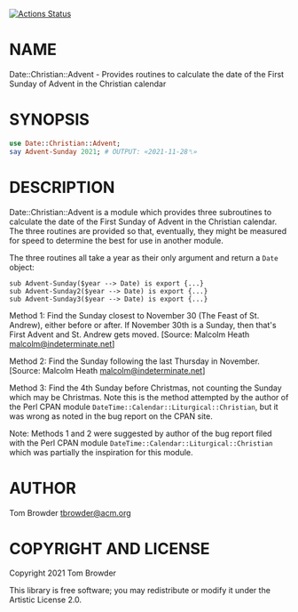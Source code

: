 [![Actions Status](https://github.com/tbrowder/Date-Christian-Advent/workflows/test/badge.svg)](https://github.com/tbrowder/Date-Christian-Advent/actions)

NAME
====

Date::Christian::Advent - Provides routines to calculate the date of the First Sunday of Advent in the Christian calendar

SYNOPSIS
========

```raku
use Date::Christian::Advent;
say Advent-Sunday 2021; # OUTPUT: «2021-11-28␤»
```

DESCRIPTION
===========

Date::Christian::Advent is a module which provides three subroutines to calculate the date of the First Sunday of Advent in the Christian calendar. The three routines are provided so that, eventually, they might be measured for speed to determine the best for use in another module.

The three routines all take a year as their only argument and return a `Date` object:

    sub Advent-Sunday($year --> Date) is export {...}
    sub Advent-Sunday2($year --> Date) is export {...}
    sub Advent-Sunday3($year --> Date) is export {...}

Method 1: Find the Sunday closest to November 30 (The Feast of St. Andrew), either before or after. If November 30th is a Sunday, then that's First Advent and St. Andrew gets moved. [Source: Malcolm Heath <malcolm@indeterminate.net>]

Method 2: Find the Sunday following the last Thursday in November. [Source: Malcolm Heath <malcolm@indeterminate.net>]

Method 3: Find the 4th Sunday before Christmas, not counting the Sunday which may be Christmas. Note this is the method attempted by the author of the Perl CPAN module `DateTime::Calendar::Liturgical::Christian`, but it was wrong as noted in the bug report on the CPAN site.

Note: Methods 1 and 2 were suggested by author of the bug report filed with the Perl CPAN module `DateTime::Calendar::Liturgical::Christian` which was partially the inspiration for this module.

AUTHOR
======

Tom Browder <tbrowder@acm.org>

COPYRIGHT AND LICENSE
=====================

Copyright 2021 Tom Browder

This library is free software; you may redistribute or modify it under the Artistic License 2.0.

